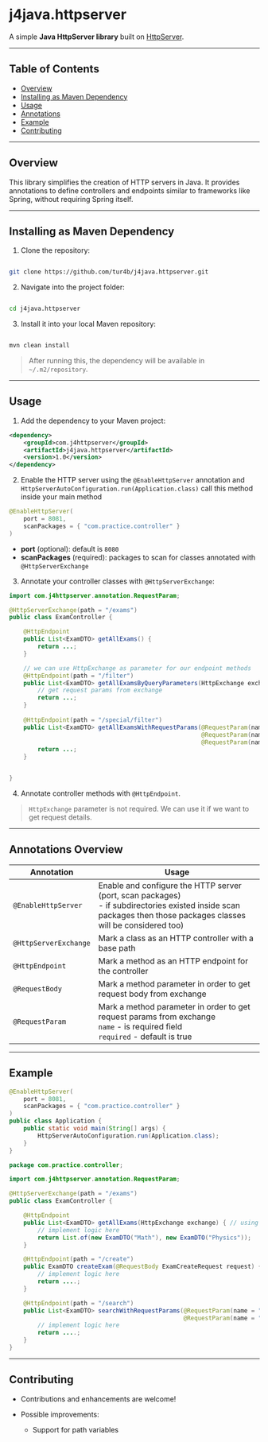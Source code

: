# j4java.httpserver

A simple **Java HttpServer library** built on [HttpServer](https://docs.oracle.com/javase/8/docs/jre/api/net/httpserver/spec/com/sun/net/httpserver/HttpServer.html).

---

## Table of Contents

* [Overview](#overview)
* [Installing as Maven Dependency](#installing-as-maven-dependency)
* [Usage](#usage)
* [Annotations](#annotations)
* [Example](#example)
* [Contributing](#contributing)

---

## Overview

This library simplifies the creation of HTTP servers in Java. It provides annotations to define controllers and endpoints similar to frameworks like Spring, without requiring Spring itself.

---

## Installing as Maven Dependency

1. Clone the repository:

```bash

git clone https://github.com/tur4b/j4java.httpserver.git
```

2. Navigate into the project folder:

```bash

cd j4java.httpserver
```

3. Install it into your local Maven repository:

```bash

mvn clean install
```

> After running this, the dependency will be available in `~/.m2/repository`.

---

## Usage

1. Add the dependency to your Maven project:

```xml
<dependency>
    <groupId>com.j4httpserver</groupId>
    <artifactId>j4java.httpserver</artifactId>
    <version>1.0</version>
</dependency>
```

2. Enable the HTTP server using the `@EnableHttpServer` annotation and
   `HttpServerAutoConfiguration.run(Application.class)` call this method inside your main method


```java
@EnableHttpServer(
    port = 8081,
    scanPackages = { "com.practice.controller" }
)
```

* **port** (optional): default is `8080`
* **scanPackages** (required): packages to scan for classes annotated with `@HttpServerExchange`

3. Annotate your controller classes with `@HttpServerExchange`:

```java
import com.j4httpserver.annotation.RequestParam;

@HttpServerExchange(path = "/exams")
public class ExamController {

    @HttpEndpoint
    public List<ExamDTO> getAllExams() {
        return ...;
    }

    // we can use HttpExchange as parameter for our endpoint methods
    @HttpEndpoint(path = "/filter")
    public List<ExamDTO> getAllExamsByQueryParameters(HttpExchange exchange) {
        // get request params from exchange
        return ...;
    }
    
    @HttpEndpoint(path = "/special/filter")
    public List<ExamDTO> getAllExamsWithRequestParams(@RequestParam(name = "title") String title,
                                                      @RequestParam(name = "id") Integer id,
                                                      @RequestParam(name = "isSpecial") boolean isSpecial) {
        return ...;
    }


}
```

4. Annotate controller methods with `@HttpEndpoint`.
> `HttpExchange` parameter is not required. We can use it if we want to get request details.

---

## Annotations Overview

| Annotation            | Usage                                                                                                                                                                |
|-----------------------|----------------------------------------------------------------------------------------------------------------------------------------------------------------------|
| `@EnableHttpServer`   | Enable and configure the HTTP server (port, scan packages) <br/>- if subdirectories existed inside scan packages then those packages classes will be considered too) |
| `@HttpServerExchange` | Mark a class as an HTTP controller with a base path                                                                                                                  |
| `@HttpEndpoint`       | Mark a method as an HTTP endpoint for the controller                                                                                                                 |
| `@RequestBody`        | Mark a method parameter in order to get request body from exchange                                                                                                   |
| `@RequestParam`       | Mark a method parameter in order to get request params from exchange<br/>`name` - is required field<br/>`required` - default is true                                   |

---

## Example

```java
@EnableHttpServer(
    port = 8081,
    scanPackages = { "com.practice.controller" }
)
public class Application {
    public static void main(String[] args) {
        HttpServerAutoConfiguration.run(Application.class);
    }
}
```

```java
package com.practice.controller;

import com.j4httpserver.annotation.RequestParam;

@HttpServerExchange(path = "/exams")
public class ExamController {

    @HttpEndpoint
    public List<ExamDTO> getAllExams(HttpExchange exchange) { // using HttpExchange as a parameter is optional
        // implement logic here
        return List.of(new ExamDTO("Math"), new ExamDTO("Physics"));
    }

    @HttpEndpoint(path = "/create")
    public ExamDTO createExam(@RequestBody ExamCreateRequest request) {
        // implement logic here
        return ....;
    }

    @HttpEndpoint(path = "/search")
    public List<ExamDTO> searchWithRequestParams(@RequestParam(name = "id") int id,
                                                 @RequestParam(name = "search") String searchQuery) {
        // implement logic here
        return ....;
    }
}
```

---

## Contributing

* Contributions and enhancements are welcome!
* Possible improvements:

  * Support for path variables
